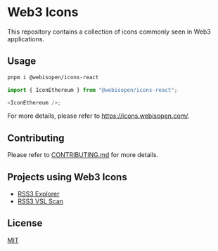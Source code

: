 # Web3 Icons

This repository contains a collection of icons commonly seen in Web3 applications.

## Usage

```bash
pnpm i @webisopen/icons-react
```

```js
import { IconEthereum } from "@webisopen/icons-react";

<IconEthereum />;
```

For more details, please refer to <https://icons.webisopen.com/>.

## Contributing

Please refer to [CONTRIBUTING.md](./CONTRIBUTING.md) for more details.

## Projects using Web3 Icons

- [RSS3 Explorer](https://explorer.rss3.io/)
- [RSS3 VSL Scan](https://scan.rss3.io/)

## License

[MIT](./LICENSE)
